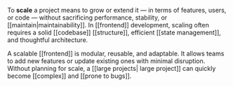 To **scale** a project means to grow or extend it — in terms of features, users, or code — without sacrificing performance, stability, or [[maintain|maintainability]]. In [[frontend]] development, scaling often requires a solid [[codebase]] [[structure]], efficient [[state management]], and thoughtful architecture.

A scalable [[frontend]] is modular, reusable, and adaptable. It allows teams to add new features or update existing ones with minimal disruption. Without planning for scale, a [[large projects| large project]] can quickly become [[complex]] and [[prone to bugs]].